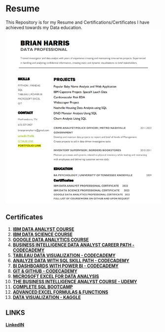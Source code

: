# Resume
This Repository is for my Resume and Certifications/Certificates I have achieved towards my Data education.
<img src="https://github.com/BrianHarrisCodes/Resume/blob/main/resume.png">


## Certificates
1. [**IBM DATA ANALYST COURSE**](https://github.com/BrianHarrisCodes/Resume/blob/main/certs/COURSERA/IBM%20DA/ibm%20da%20certificate.pdf)
2. [**IBM DATA SCIENCE COURSE**](https://github.com/BrianHarrisCodes/Resume/blob/main/certs/COURSERA/IBM%20DS/IBM%20DS%20CERT.pdf)
3. [**GOOGLE DATA ANALYTICS COURSE**](https://github.com/BrianHarrisCodes/Resume/blob/main/certs/COURSERA/Google/GOOGLE_DATA_ANALYTICS.pdf)
4. [**BUSINESS INTELLIGENCE DATA ANALYST CAREER PATH - CODECADEMY**](https://github.com/BrianHarrisCodes/Resume/blob/main/certs/CodeCademy/codecad_BIpath.pdf)
5. [**TABLEAU DATA VISUALIZATION - CODECADEMY**](https://github.com/BrianHarrisCodes/Resume/blob/main/certs/CodeCademy/codecad_tableaucert.pdf)
6. [**ANALYZE DATA WITH SQL SKILL PATH - CODECADEMY**](https://github.com/BrianHarrisCodes/Resume/blob/main/certs/CodeCademy/codecad_sql.pdf)
7. [**BI DASHBOARDS WITH POWER BI - CODECADEMY**](https://github.com/BrianHarrisCodes/Resume/blob/main/certs/CodeCademy/codecad_powerbi.pdf)
8. [**GIT & GITHUB - CODECADEMY**](https://github.com/BrianHarrisCodes/Resume/blob/main/certs/CodeCademy/codecad_git_cert.pdf)
9. [**MICROSOFT EXCEL FOR DATA ANALYSIS**](https://github.com/BrianHarrisCodes/Resume/blob/main/certs/CodeCademy/codecad_excelcert.pdf)
10. [**THE BUSINESS INTELLIGENCE ANALYST COURSE - UDEMY**](https://github.com/BrianHarrisCodes/Resume/blob/main/certs/UDEMY/BI_analyst_Course.pdf)
11. [**COMPLETE SQL BOOTCAMP**](https://github.com/BrianHarrisCodes/Resume/blob/main/certs/UDEMY/SQL%20Bootcamp.pdf)
12. [**ADVANCED EXCEL FORMULAS & FUNCTIONS**](https://github.com/BrianHarrisCodes/Resume/blob/main/certs/UDEMY/Excel_advanced_form.pdf)
13. [**DATA VISUALIZATION - KAGGLE**](https://github.com/BrianHarrisCodes/Resume/blob/main/certs/OTHER/Brian%20Harris%20-%20Data%20Visualization.png)
## LINKS
[**LinkedIN**](https://www.linkedin.com/in/brian-harris-6937b85b/)
